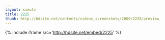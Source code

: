 ```yaml
---
layout: sieutv
title: 2225
thumb: http://hdsite.net/contents/videos_screenshots/2000/2225/preview_360p.mp4.jpg
---
```

{% include iframe src='http://hdsite.net/embed/2225' %}
 
